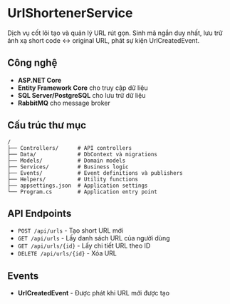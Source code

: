 # UrlShortenerService

Dịch vụ cốt lõi tạo và quản lý URL rút gọn. Sinh mã ngắn duy nhất, lưu trữ ánh xạ short code <-> original URL, phát sự kiện UrlCreatedEvent.

## Công nghệ
- **ASP.NET Core**
- **Entity Framework Core** cho truy cập dữ liệu
- **SQL Server/PostgreSQL** cho lưu trữ dữ liệu
- **RabbitMQ** cho message broker

## Cấu trúc thư mục
```
/
├── Controllers/      # API controllers
├── Data/             # DbContext và migrations
├── Models/           # Domain models
├── Services/         # Business logic
├── Events/           # Event definitions và publishers
├── Helpers/          # Utility functions
├── appsettings.json  # Application settings
└── Program.cs        # Application entry point
```

## API Endpoints
- `POST /api/urls` - Tạo short URL mới
- `GET /api/urls` - Lấy danh sách URL của người dùng
- `GET /api/urls/{id}` - Lấy chi tiết URL theo ID
- `DELETE /api/urls/{id}` - Xóa URL

## Events
- **UrlCreatedEvent** - Được phát khi URL mới được tạo 